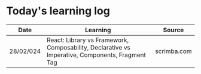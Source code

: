 # Today's learning log 

| Date | Learning | Source |
|------|----------|--------|
| 28/02/024 | React: Library vs Framework, Composability, Declarative vs Imperative, Components, Fragment Tag | scrimba.com |
